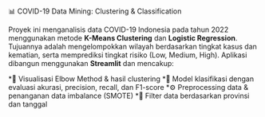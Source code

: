 📊 COVID-19 Data Mining: Clustering & Classification

Proyek ini menganalisis data COVID-19 Indonesia pada tahun 2022 menggunakan metode **K-Means Clustering** dan **Logistic Regression**. Tujuannya adalah mengelompokkan wilayah berdasarkan tingkat kasus dan kematian,
serta memprediksi tingkat risiko (Low, Medium, High). Aplikasi dibangun menggunakan **Streamlit** dan mencakup:

*📌 Visualisasi Elbow Method & hasil clustering
*🧠 Model klasifikasi dengan evaluasi akurasi, precision, recall, dan F1-score
*⚙️ Preprocessing data & penanganan data imbalance (SMOTE)
*📅 Filter data berdasarkan provinsi dan tanggal
